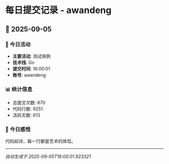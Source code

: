 # 每日提交记录 - awandeng

## 📅 2025-09-05

### 🎯 今日活动
- **主要活动**: 测试用例
- **技术栈**: Go
- **提交时间**: 16:00:01
- **账号**: awandeng

### 📊 统计信息
- 总提交次数: 870
- 代码行数: 9251
- 活跃天数: 613

### 💭 今日感悟
代码如诗，每一行都是艺术的体现。

---
*自动生成于 2025-09-05T16:00:01.923321*
